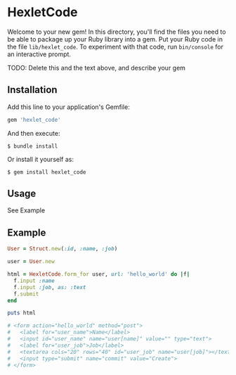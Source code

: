 # HexletCode

Welcome to your new gem! In this directory, you'll find the files you need to be able to package up your Ruby library into a gem. Put your Ruby code in the file `lib/hexlet_code`. To experiment with that code, run `bin/console` for an interactive prompt.

TODO: Delete this and the text above, and describe your gem

## Installation

Add this line to your application's Gemfile:

```ruby
gem 'hexlet_code'
```

And then execute:

```console
$ bundle install
```

Or install it yourself as:

```console
$ gem install hexlet_code
```

## Usage

See Example

## Example

```ruby
User = Struct.new(:id, :name, :job)

user = User.new

html = HexletCode.form_for user, url: 'hello_world' do |f|
  f.input :name
  f.input :job, as: :text
  f.submit
end

puts html

# <form action="hello_world" method="post">
#   <label for="user_name">Name</label>
#   <input id="user_name" name="user[name]" value="" type="text">
#   <label for="user_job">Job</label>
#   <textarea cols="20" rows="40" id="user_job" name="user[job]"></textarea>
#   <input type="submit" name="commit" value="Create">
# </form>
```
